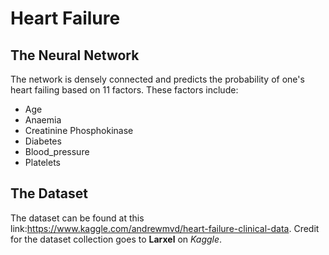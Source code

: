 # Heart Failure 

## The Neural Network

The network is densely connected and predicts the probability of one's heart failing based on 11 factors. These factors include:
- Age
- Anaemia
- Creatinine Phosphokinase
- Diabetes
- Blood_pressure
- Platelets

## The Dataset
The dataset can be found at this link:https://www.kaggle.com/andrewmvd/heart-failure-clinical-data. Credit for the dataset collection goes to **Larxel** on *Kaggle*.
